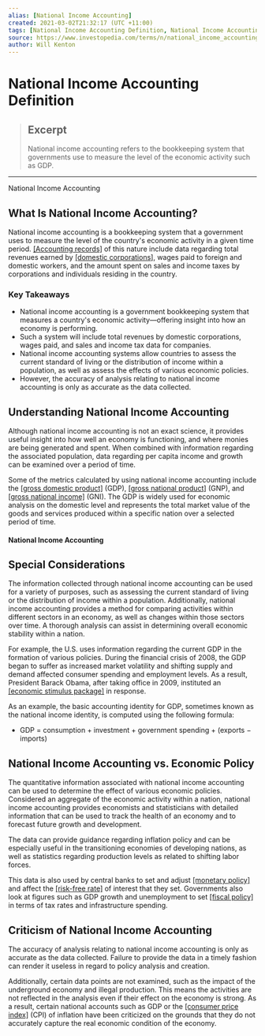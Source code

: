 ```yaml
---
alias: [National Income Accounting]
created: 2021-03-02T21:32:17 (UTC +11:00)
tags: [National Income Accounting Definition, National Income Accounting]
source: https://www.investopedia.com/terms/n/national_income_accounting.asp
author: Will Kenton
---
```


# National Income Accounting Definition

> ## Excerpt
> National income accounting refers to the bookkeeping system that governments use to measure the level of the economic activity such as GDP.

---

National Income Accounting
## What Is National Income Accounting?

National income accounting is a bookkeeping system that a government uses to measure the level of the country's economic activity in a given time period. [[Accounting records]](https://www.investopedia.com/terms/a/accounting-records.asp) of this nature include data regarding total revenues earned by [[domestic corporations]](https://www.investopedia.com/terms/d/domestic-corporation.asp), wages paid to foreign and domestic workers, and the amount spent on sales and income taxes by corporations and individuals residing in the country.

### Key Takeaways

-   National income accounting is a government bookkeeping system that measures a country's economic activity—offering insight into how an economy is performing.
-   Such a system will include total revenues by domestic corporations, wages paid, and sales and income tax data for companies.
-   National income accounting systems allow countries to assess the current standard of living or the distribution of income within a population, as well as assess the effects of various economic policies.
-   However, the accuracy of analysis relating to national income accounting is only as accurate as the data collected.

## Understanding National Income Accounting

Although national income accounting is not an exact science, it provides useful insight into how well an economy is functioning, and where monies are being generated and spent. When combined with information regarding the associated population, data regarding per capita income and growth can be examined over a period of time.

Some of the metrics calculated by using national income accounting include the [[gross domestic product]](https://www.investopedia.com/terms/g/gdp.asp) (GDP), [[gross national product]](https://www.investopedia.com/terms/g/gnp.asp) (GNP), and [[gross national income]](https://www.investopedia.com/terms/g/gross-national-income-gni.asp) (GNI). The GDP is widely used for economic analysis on the domestic level and represents the total market value of the goods and services produced within a specific nation over a selected period of time.

#### National Income Accounting

## Special Considerations

The information collected through national income accounting can be used for a variety of purposes, such as assessing the current standard of living or the distribution of income within a population. Additionally, national income accounting provides a method for comparing activities within different sectors in an economy, as well as changes within those sectors over time. A thorough analysis can assist in determining overall economic stability within a nation.

For example, the U.S. uses information regarding the current GDP in the formation of various policies. During the financial crisis of 2008, the GDP began to suffer as increased market volatility and shifting supply and demand affected consumer spending and employment levels. As a result, President Barack Obama, after taking office in 2009, instituted an [[economic stimulus package]](https://www.investopedia.com/terms/a/american-recovery-and-reinvestment-act.asp) in response.

As an example, the basic accounting identity for GDP, sometimes known as the national income identity, is computed using the following formula:

-   GDP = consumption + investment + government spending + (exports − imports)

## National Income Accounting vs. Economic Policy

The quantitative information associated with national income accounting can be used to determine the effect of various economic policies. Considered an aggregate of the economic activity within a nation, national income accounting provides economists and statisticians with detailed information that can be used to track the health of an economy and to forecast future growth and development.

The data can provide guidance regarding inflation policy and can be especially useful in the transitioning economies of developing nations, as well as statistics regarding production levels as related to shifting labor forces.

This data is also used by central banks to set and adjust [[monetary policy]](https://www.investopedia.com/terms/m/monetarypolicy.asp) and affect the [[risk-free rate]](https://www.investopedia.com/terms/r/risk-freerate.asp) of interest that they set. Governments also look at figures such as GDP growth and unemployment to set [[fiscal policy]](https://www.investopedia.com/terms/f/fiscalpolicy.asp) in terms of tax rates and infrastructure spending.

## Criticism of National Income Accounting

The accuracy of analysis relating to national income accounting is only as accurate as the data collected. Failure to provide the data in a timely fashion can render it useless in regard to policy analysis and creation.

Additionally, certain data points are not examined, such as the impact of the underground economy and illegal production. This means the activities are not reflected in the analysis even if their effect on the economy is strong. As a result, certain national accounts such as GDP or the [[consumer price index]](https://www.investopedia.com/terms/c/consumerpriceindex.asp) (CPI) of inflation have been criticized on the grounds that they do not accurately capture the real economic condition of the economy.
